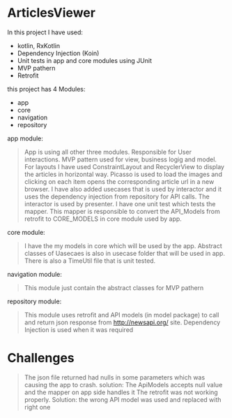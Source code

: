# ArticlesViewer

In this project I have used:
- kotlin, RxKotlin
- Dependency Injection (Koin)
- Unit tests in app and core modules using JUnit
- MVP pathern
- Retrofit

this project has 4 Modules:
- app 
- core
- navigation
- repository 

app module:
> App is using all other three modules. Responsible for User interactions. MVP pattern used for view, business logig
and model. For layouts I have used ConstraintLayout and RecyclerView to display the articles in horizontal way.
Picasso is used to load the images and clicking on each item opens the corresponding article url in a new browser.
I have also added usecases that is used by interactor and it uses the dependency injection from repository for API calls. 
The interactor is used by presenter. I have one unit test which tests the mapper. 
This mapper is responsible to convert the API_Models from retrofit to CORE_MODELS in core module used by app.

core module:
>I have the my models in core which will be used by the app. Abstract classes of Uasecaes is also in usecase folder that 
will be used in app. There is also a TimeUtil file that is unit tested.

navigation module:
>This module just contain the abstract classes for MVP pathern

repository module:
>This module uses retrofit and API models (in model package) to call and return json response from http://newsapi.org/ site.
Dependency Injection is used when it was required

# Challenges
> The json file returned had nulls in some parameters which was causing the app to crash. solution: The ApiModels accepts null value and the mapper on app side handles it
The retrofit was not working properly. Solution: the wrong API model was used and replaced with right one


